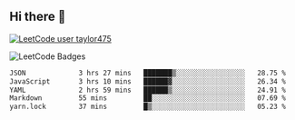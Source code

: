 ## Hi there 👋

[![LeetCode user taylor475](https://img.shields.io/badge/dynamic/json?style=for-the-badge&labelColor=black&color=%23ffa116&label=Solved&query=solvedOverTotal&url=https%3A%2F%2Fleetcode-badge.vercel.app%2Fapi%2Fusers%2Ftaylor475&logo=leetcode&logoColor=yellow)](https://leetcode.com/taylor475/)

<img src="https://leetcode-badge-showcase.vercel.app/api?username=taylor475" alt="LeetCode Badges" />

<!--START_SECTION:waka-->

```txt
JSON             3 hrs 27 mins   ███████▒░░░░░░░░░░░░░░░░░   28.75 %
JavaScript       3 hrs 10 mins   ██████▓░░░░░░░░░░░░░░░░░░   26.34 %
YAML             2 hrs 59 mins   ██████▒░░░░░░░░░░░░░░░░░░   24.91 %
Markdown         55 mins         ██░░░░░░░░░░░░░░░░░░░░░░░   07.69 %
yarn.lock        37 mins         █▒░░░░░░░░░░░░░░░░░░░░░░░   05.23 %
```

<!--END_SECTION:waka-->

<!--
**taylor475/taylor475** is a ✨ _special_ ✨ repository because its `README.md` (this file) appears on your GitHub profile.

Here are some ideas to get you started:

- 🔭 I’m currently working on ...
- 🌱 I’m currently learning ...
- 👯 I’m looking to collaborate on ...
- 🤔 I’m looking for help with ...
- 💬 Ask me about ...
- 📫 How to reach me: ...
- 😄 Pronouns: ...
- ⚡ Fun fact: ...
-->
